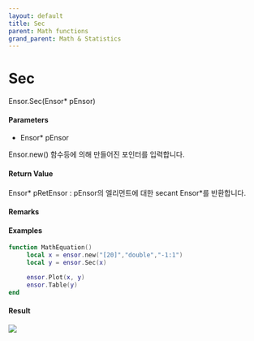 ```yaml
---
layout: default
title: Sec
parent: Math functions
grand_parent: Math & Statistics
---
```


# Sec

Ensor.Sec\(Ensor\* pEnsor\)

#### Parameters

* Ensor\* pEnsor

Ensor.new\(\) 함수등에 의해 만들어진 포인터를 입력합니다.

#### Return Value

Ensor\* pRetEnsor : pEnsor의 엘리먼트에 대한 secant Ensor\*를 반환합니다.

#### Remarks

#### Examples

```lua
function MathEquation()
     local x = ensor.new("[20]","double","-1:1")
     local y = ensor.Sec(x)

     ensor.Plot(x, y)
     ensor.Table(y)
end
```

#### Result

![](/MathAPI/SecResult.png)

